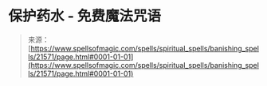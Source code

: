 <!--yml

类别: 未分类

日期: 2024-06-12 19:05:12

-->

# 保护药水 - 免费魔法咒语

> 来源：[https://www.spellsofmagic.com/spells/spiritual_spells/banishing_spells/21571/page.html#0001-01-01](https://www.spellsofmagic.com/spells/spiritual_spells/banishing_spells/21571/page.html#0001-01-01)
